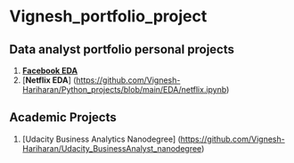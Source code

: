 # Vignesh_portfolio_project
## Data analyst portfolio personal projects

1. [**Facebook EDA** ](https://github.com/Vignesh-Hariharan/Python_projects/blob/main/EDA/facebook_eda.ipynb)
2. [**Netflix EDA**] (https://github.com/Vignesh-Hariharan/Python_projects/blob/main/EDA/netflix.ipynb)


## Academic Projects

1. [Udacity Business Analytics Nanodegree] (https://github.com/Vignesh-Hariharan/Udacity_BusinessAnalyst_nanodegree) 

